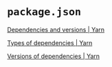# `package.json`

[Dependencies and versions | Yarn](https://classic.yarnpkg.com/en/docs/dependencies)

[Types of dependencies | Yarn](https://classic.yarnpkg.com/en/docs/dependency-types)

[Versions of dependencies | Yarn](https://classic.yarnpkg.com/en/docs/dependency-versions)
